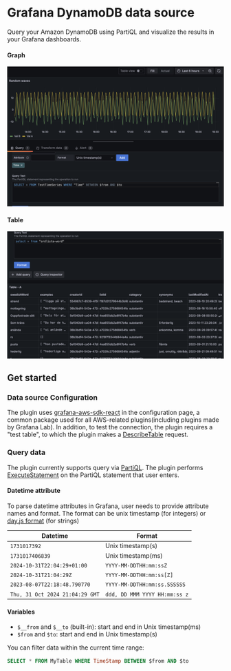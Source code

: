 # Grafana DynamoDB data source

Query your Amazon DynamoDB using PartiQL and visualize the results in your Grafana dashboards.

#### Graph
![screenshot1](/images/screenshot1.png)
#### Table
![screenshot2](/images/screenshot2.png)

## Get started
### Data source Configuration
The plugin uses [grafana-aws-sdk-react](https://github.com/grafana/grafana-aws-sdk-react) in the configuration page, a common package used for all AWS-related plugins(including plugins made by Grafana Lab). In addition, to test the connection, the plugin requires a "test table", to which the plugin makes a [DescribeTable](https://docs.aws.amazon.com/amazondynamodb/latest/APIReference/API_DescribeTable.html) request.

### Query data
The plugin currently supports query via [PartiQL](https://docs.aws.amazon.com/amazondynamodb/latest/developerguide/ql-reference.html). The plugin performs [ExecuteStatement](https://docs.aws.amazon.com/amazondynamodb/latest/APIReference/API_ExecuteStatement.html) on the PartiQL statement that user enters.
#### Datetime attribute
To parse datetime attributes in Grafana, user needs to provide attribute names and format. The format can be unix timestamp (for integers) or [day.js format](https://day.js.org/docs/en/display/format) (for strings)

| Datetime | Format |
| -------- | ------- |
| `1731017392` | Unix timestamp(s) |
| `1731017406839` | Unix timestamp(ms) |
| `2024-10-31T22:04:29+01:00` | `YYYY-MM-DDTHH:mm:ssZ` |
| `2024-10-31T21:04:29Z` | `YYYY-MM-DDTHH:mm:ss[Z]` |
| `2023-08-07T22:18:48.790770` | `YYYY-MM-DDTHH:mm:ss.SSSSSS` |
| `Thu, 31 Oct 2024 21:04:29 GMT` | `ddd, DD MMM YYYY HH:mm:ss z` |

#### Variables
* `$__from` and `$__to` (built-in): start and end in Unix timestamp(ms)
* `$from` and `$to`: start and end in Unix timestamp(s)

You can filter data within the current time range:
```sql
SELECT * FROM MyTable WHERE TimeStamp BETWEEN $from AND $to
```